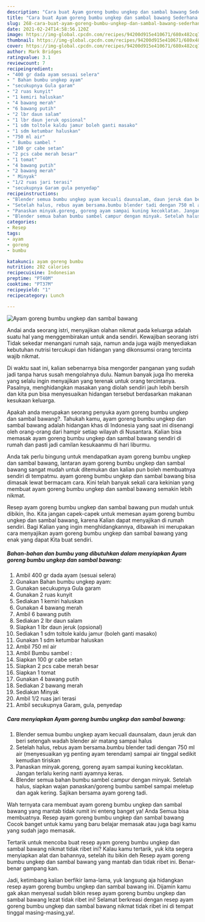 ```yaml
---
description: "Cara buat Ayam goreng bumbu ungkep dan sambal bawang Sederhana dan Mudah Dibuat"
title: "Cara buat Ayam goreng bumbu ungkep dan sambal bawang Sederhana dan Mudah Dibuat"
slug: 268-cara-buat-ayam-goreng-bumbu-ungkep-dan-sambal-bawang-sederhana-dan-mudah-dibuat
date: 2021-02-24T14:58:56.120Z
image: https://img-global.cpcdn.com/recipes/94200d915e410671/680x482cq70/ayam-goreng-bumbu-ungkep-dan-sambal-bawang-foto-resep-utama.jpg
thumbnail: https://img-global.cpcdn.com/recipes/94200d915e410671/680x482cq70/ayam-goreng-bumbu-ungkep-dan-sambal-bawang-foto-resep-utama.jpg
cover: https://img-global.cpcdn.com/recipes/94200d915e410671/680x482cq70/ayam-goreng-bumbu-ungkep-dan-sambal-bawang-foto-resep-utama.jpg
author: Mark Bridges
ratingvalue: 3.1
reviewcount: 7
recipeingredient:
- "400 gr dada ayam sesuai selera"
- " Bahan bumbu ungkep ayam"
- "secukupnya Gula garam"
- "2 ruas kunyit"
- "1 kemiri haluskan"
- "4 bawang merah"
- "6 bawang putih"
- "2 lbr daun salam"
- "1 lbr daun jeruk opsional"
- "1 sdm toltole kaldu jamur boleh ganti masako"
- "1 sdm ketumbar haluskan"
- "750 ml air"
- " Bumbu sambel "
- "100 gr cabe setan"
- "2 pcs cabe merah besar"
- "1 tomat"
- "4 bawang putih"
- "2 bawang merah"
- " Minyak"
- "1/2 ruas jari terasi"
- "secukupnya Garam gula penyedap"
recipeinstructions:
- "Blender semua bumbu ungkep ayam kecuali daunsalam, daun jeruk dan beri setengah wadah blender air matang sampai halus"
- "Setelah halus, rebus ayam bersama.bumbu blender tadi dengan 750 ml air (menyesuaikan yg penting ayam terendam) sampai air tinggal sedikit kemudian tiriskan"
- "Panaskan minyak.goreng, goreng ayam sampai kuning kecoklatan. Jangan terlalu kering nanti ayamnya keras."
- "Blender semua bahan bumbu sambel campur dengan minyak. Setelah halus, siapkan wajan panaskan/goreng bumbu sambel sampai meletup dan agak kering. Sajikan bersama ayam goreng tadi."
categories:
- Resep
tags:
- ayam
- goreng
- bumbu

katakunci: ayam goreng bumbu 
nutrition: 202 calories
recipecuisine: Indonesian
preptime: "PT40M"
cooktime: "PT37M"
recipeyield: "1"
recipecategory: Lunch

---
```



![Ayam goreng bumbu ungkep dan sambal bawang](https://img-global.cpcdn.com/recipes/94200d915e410671/680x482cq70/ayam-goreng-bumbu-ungkep-dan-sambal-bawang-foto-resep-utama.jpg)

Andai anda seorang istri, menyajikan olahan nikmat pada keluarga adalah suatu hal yang menggembirakan untuk anda sendiri. Kewajiban seorang istri Tidak sekedar menangani rumah saja, namun anda juga wajib menyediakan kebutuhan nutrisi tercukupi dan hidangan yang dikonsumsi orang tercinta wajib nikmat.

Di waktu  saat ini, kalian sebenarnya bisa mengorder panganan yang sudah jadi tanpa harus susah mengolahnya dulu. Namun banyak juga lho mereka yang selalu ingin menyajikan yang terenak untuk orang tercintanya. Pasalnya, menghidangkan masakan yang diolah sendiri jauh lebih bersih dan kita pun bisa menyesuaikan hidangan tersebut berdasarkan makanan kesukaan keluarga. 



Apakah anda merupakan seorang penyuka ayam goreng bumbu ungkep dan sambal bawang?. Tahukah kamu, ayam goreng bumbu ungkep dan sambal bawang adalah hidangan khas di Indonesia yang saat ini disenangi oleh orang-orang dari hampir setiap wilayah di Nusantara. Kalian bisa memasak ayam goreng bumbu ungkep dan sambal bawang sendiri di rumah dan pasti jadi camilan kesukaanmu di hari liburmu.

Anda tak perlu bingung untuk mendapatkan ayam goreng bumbu ungkep dan sambal bawang, lantaran ayam goreng bumbu ungkep dan sambal bawang sangat mudah untuk ditemukan dan kalian pun boleh membuatnya sendiri di tempatmu. ayam goreng bumbu ungkep dan sambal bawang bisa dimasak lewat bermacam cara. Kini telah banyak sekali cara kekinian yang membuat ayam goreng bumbu ungkep dan sambal bawang semakin lebih nikmat.

Resep ayam goreng bumbu ungkep dan sambal bawang pun mudah untuk dibikin, lho. Kita jangan capek-capek untuk memesan ayam goreng bumbu ungkep dan sambal bawang, karena Kalian dapat menyajikan di rumah sendiri. Bagi Kalian yang ingin menghidangkannya, dibawah ini merupakan cara menyajikan ayam goreng bumbu ungkep dan sambal bawang yang enak yang dapat Kita buat sendiri.

<!--inarticleads1-->

##### Bahan-bahan dan bumbu yang dibutuhkan dalam menyiapkan Ayam goreng bumbu ungkep dan sambal bawang:

1. Ambil 400 gr dada ayam (sesuai selera)
1. Gunakan  Bahan bumbu ungkep ayam:
1. Gunakan secukupnya Gula garam
1. Gunakan 2 ruas kunyit
1. Sediakan 1 kemiri haluskan
1. Gunakan 4 bawang merah
1. Ambil 6 bawang putih
1. Sediakan 2 lbr daun salam
1. Siapkan 1 lbr daun jeruk (opsional)
1. Sediakan 1 sdm toltole kaldu jamur (boleh ganti masako)
1. Gunakan 1 sdm ketumbar haluskan
1. Ambil 750 ml air
1. Ambil  Bumbu sambel :
1. Siapkan 100 gr cabe setan
1. Siapkan 2 pcs cabe merah besar
1. Siapkan 1 tomat
1. Gunakan 4 bawang putih
1. Sediakan 2 bawang merah
1. Sediakan  Minyak
1. Ambil 1/2 ruas jari terasi
1. Ambil secukupnya Garam, gula, penyedap




<!--inarticleads2-->

##### Cara menyiapkan Ayam goreng bumbu ungkep dan sambal bawang:

1. Blender semua bumbu ungkep ayam kecuali daunsalam, daun jeruk dan beri setengah wadah blender air matang sampai halus
1. Setelah halus, rebus ayam bersama.bumbu blender tadi dengan 750 ml air (menyesuaikan yg penting ayam terendam) sampai air tinggal sedikit kemudian tiriskan
1. Panaskan minyak.goreng, goreng ayam sampai kuning kecoklatan. Jangan terlalu kering nanti ayamnya keras.
1. Blender semua bahan bumbu sambel campur dengan minyak. Setelah halus, siapkan wajan panaskan/goreng bumbu sambel sampai meletup dan agak kering. Sajikan bersama ayam goreng tadi.




Wah ternyata cara membuat ayam goreng bumbu ungkep dan sambal bawang yang mantab tidak rumit ini enteng banget ya! Anda Semua bisa membuatnya. Resep ayam goreng bumbu ungkep dan sambal bawang Cocok banget untuk kamu yang baru belajar memasak atau juga bagi kamu yang sudah jago memasak.

Tertarik untuk mencoba buat resep ayam goreng bumbu ungkep dan sambal bawang nikmat tidak ribet ini? Kalau kamu tertarik, yuk kita segera menyiapkan alat dan bahannya, setelah itu bikin deh Resep ayam goreng bumbu ungkep dan sambal bawang yang mantab dan tidak ribet ini. Benar-benar gampang kan. 

Jadi, ketimbang kalian berfikir lama-lama, yuk langsung aja hidangkan resep ayam goreng bumbu ungkep dan sambal bawang ini. Dijamin kamu gak akan menyesal sudah bikin resep ayam goreng bumbu ungkep dan sambal bawang lezat tidak ribet ini! Selamat berkreasi dengan resep ayam goreng bumbu ungkep dan sambal bawang nikmat tidak ribet ini di tempat tinggal masing-masing,ya!.

